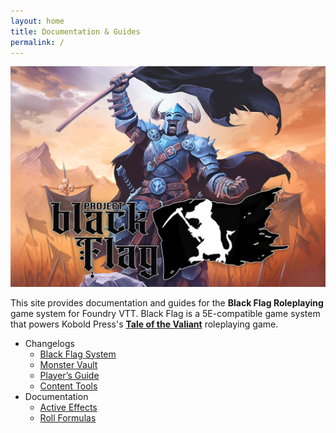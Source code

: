 ```yaml
---
layout: home
title: Documentation & Guides
permalink: /
---
```


![](assets/images/readme.jpg)

This site provides documentation and guides for the **Black Flag Roleplaying** game system for Foundry VTT. Black Flag is a 5E-compatible game system that powers Kobold Press's **[Tale of the Valiant](https://www.talesofthevaliant.com)** roleplaying game.

- Changelogs
  - [Black Flag System](changelogs/system)
  - [Monster Vault](changelogs/monster-vault)
  - [Player’s Guide](changelogs/players-guide)
  - [Content Tools](changelogs/content-tools)
- Documentation
  - [Active Effects](documentation/active-effects)
  - [Roll Formulas](documentation/roll-formulas)
